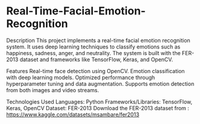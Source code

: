 # Real-Time-Facial-Emotion-Recognition

Description
This project implements a real-time facial emotion recognition system. 
It uses deep learning techniques to classify emotions such as happiness, sadness, anger, and neutrality. 
The system is built with the FER-2013 dataset and frameworks like TensorFlow, Keras, and OpenCV.

Features
Real-time face detection using OpenCV.
Emotion classification with deep learning models.
Optimized performance through hyperparameter tuning and data augmentation.
Supports emotion detection from both images and video streams.

Technologies Used
Languages: Python
Frameworks/Libraries: TensorFlow, Keras, OpenCV
Dataset: FER-2013 
Download the FER-2013 dataset from : https://www.kaggle.com/datasets/msambare/fer2013
